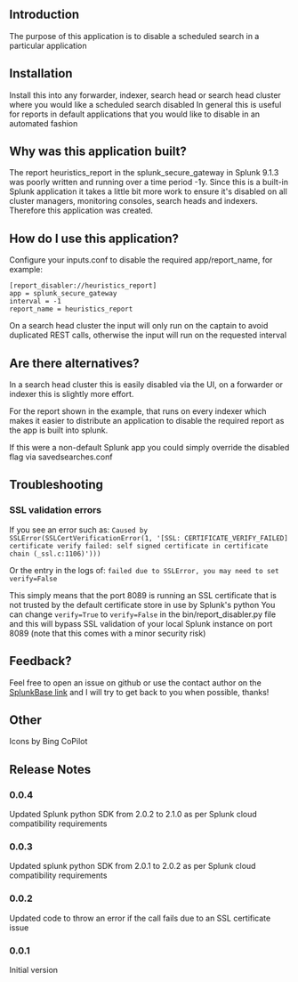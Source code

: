 ## Introduction

The purpose of this application is to disable a scheduled search in a particular application 

## Installation
Install this into any forwarder, indexer, search head or search head cluster where you would like a scheduled search disabled
In general this is useful for reports in default applications that you would like to disable in an automated fashion

## Why was this application built?

The report heuristics_report in the splunk_secure_gateway in Splunk 9.1.3 was poorly written and running over a time period -1y. Since this is a built-in Splunk application it takes a little bit more work to ensure it's disabled on all cluster managers, monitoring consoles, search heads and indexers. Therefore this application was created.

## How do I use this application?
Configure your inputs.conf to disable the required app/report_name, for example:
```
[report_disabler://heuristics_report]
app = splunk_secure_gateway
interval = -1
report_name = heuristics_report
```

On a search head cluster the input will only run on the captain to avoid duplicated REST calls, otherwise the input will run on the requested interval

## Are there alternatives?
In a search head cluster this is easily disabled via the UI, on a forwarder or indexer this is slightly more effort.

For the report shown in the example, that runs on every indexer which makes it easier to distribute an application to disable the required report as the app is built into splunk.

If this were a non-default Splunk app you could simply override the disabled flag via savedsearches.conf

## Troubleshooting
### SSL validation errors
If you see an error such as:
`Caused by SSLError(SSLCertVerificationError(1, '[SSL: CERTIFICATE_VERIFY_FAILED] certificate verify failed: self signed certificate in certificate chain (_ssl.c:1106)')))`

Or the entry in the logs of:
`failed due to SSLError, you may need to set verify=False`

This simply means that the port 8089 is running an SSL certificate that is not trusted by the default certificate store in use by Splunk's python
You can change `verify=True` to `verify=False` in the bin/report_disabler.py file and this will bypass SSL validation of your local Splunk instance on port 8089 (note that this comes with a minor security risk)

## Feedback?
Feel free to open an issue on github or use the contact author on the [SplunkBase link](https://splunkbase.splunk.com/app/7314) and I will try to get back to you when possible, thanks!

## Other
Icons by Bing CoPilot

## Release Notes
### 0.0.4
Updated Splunk python SDK from 2.0.2 to 2.1.0 as per Splunk cloud compatibility requirements

### 0.0.3
Updated splunk python SDK from 2.0.1 to 2.0.2 as per Splunk cloud compatibility requirements

### 0.0.2
Updated code to throw an error if the call fails due to an SSL certificate issue

### 0.0.1
Initial version
